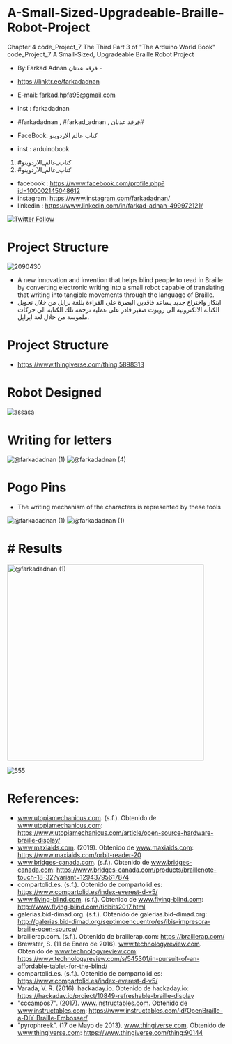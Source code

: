# A-Small-Sized-Upgradeable-Braille-Robot-Project
Chapter 4 code_Project_7 The Third Part 3 of "The Arduino World Book" code_Project_7 A Small-Sized, Upgradeable Braille Robot Project

-  By:Farkad Adnan فرقد عدنان -
- https://linktr.ee/farkadadnan

 - E-mail: farkad.hpfa95@gmail.com 
- inst : farkadadnan 
- #farkadadnan , #farkad_adnan , فرقد عدنان# 
- FaceBook: كتاب عالم الاردوينو 
- inst : arduinobook
1. #كتاب_عالم_الاردوينو
2. #كتاب_عالم_الآردوينو 

* facebook : https://www.facebook.com/profile.php?id=100002145048612
* instagram:  https://www.instagram.com/farkadadnan/
* linkedin : https://www.linkedin.com/in/farkad-adnan-499972121/

 <p>
 <a href='https://mobile.twitter.com/farkadadnan'>
        <img alt="Twitter Follow" src="https://img.shields.io/twitter/follow/farkadadnan?label=%40farkadadnan&style=social" alt='Twitter' align="center"/>
    </a>
</p>

# Project Structure

![2090430](https://user-images.githubusercontent.com/35774039/223852026-6e91894e-deb1-4aff-9bb5-9a0d0e79c801.png)


- A new innovation and invention that helps blind people to read in Braille by converting electronic writing into a small robot capable of translating that writing into tangible movements through the language of Braille.
- ابتكار واختراع جديد يساعد فاقدين البصرة على القراءة بللغة برايل من خلال تحويل الكتابة الالكترونية الى روبوت صغير قادر على عملية ترجمة تلك الكتابة الى حركات ملموسة من خلال لغة ابرايل.

# Project Structure
- https://www.thingiverse.com/thing:5898313

# Robot  Designed
![assasa](https://user-images.githubusercontent.com/35774039/223853011-d9b92084-6df2-440f-ab60-d3b719d34be4.PNG)

 

# Writing for letters
![@farkadadnan (1)](https://user-images.githubusercontent.com/35774039/223852854-26b4439f-f5e6-4bb8-9858-2cb7c1acaa58.gif)
![@farkadadnan (4)](https://user-images.githubusercontent.com/35774039/223852882-6c745a99-54dd-42f8-8c43-49d034513ac2.png)

# Pogo Pins 

- The writing mechanism of the characters is represented by these tools

![@farkadadnan (1)](https://user-images.githubusercontent.com/35774039/223853148-94c3c801-bc46-4e0f-b023-07050923ca59.jpg)
![@farkadadnan (1)](https://user-images.githubusercontent.com/35774039/223853152-10ae59a9-88ac-40e6-a368-4142a97f2326.png)



#  # Results

<img width="451" alt="@farkadadnan (1)" src="https://user-images.githubusercontent.com/35774039/223853289-23c27bda-7164-42df-b11f-09c8e965fb32.png">


![555](https://user-images.githubusercontent.com/35774039/223853327-5b41d576-37d9-41cd-aae8-e40747fc4844.PNG)

# References:

- www.utopiamechanicus.com. (s.f.). Obtenido de www.utopiamechanicus.com: https://www.utopiamechanicus.com/article/open-source-hardware-braille-display/
- www.maxiaids.com. (2019). Obtenido de www.maxiaids.com: https://www.maxiaids.com/orbit-reader-20
- www.bridges-canada.com. (s.f.). Obtenido de www.bridges-canada.com: https://www.bridges-canada.com/products/braillenote-touch-18-32?variant=12943795617874
- compartolid.es. (s.f.). Obtenido de compartolid.es: https://www.compartolid.es/index-everest-d-v5/
- www.flying-blind.com. (s.f.). Obtenido de www.flying-blind.com: http://www.flying-blind.com/tidbits2017.html
- galerias.bid-dimad.org. (s.f.). Obtenido de galerias.bid-dimad.org: http://galerias.bid-dimad.org/septimoencuentro/es/ibis-impresora-braille-open-source/
- braillerap.com. (s.f.). Obtenido de braillerap.com: https://braillerap.com/
- Brewster, S. (11 de Enero de 2016). www.technologyreview.com. Obtenido de www.technologyreview.com: https://www.technologyreview.com/s/545301/in-pursuit-of-an-affordable-tablet-for-the-blind/
- compartolid.es. (s.f.). Obtenido de compartolid.es: https://www.compartolid.es/index-everest-d-v5/
- Varada, V. R. (2016). hackaday.io. Obtenido de hackaday.io: https://hackaday.io/project/10849-refreshable-braille-display
- "cccampos7". (2017). www.instructables.com. Obtenido de www.instructables.com: https://www.instructables.com/id/OpenBraille-a-DIY-Braille-Embosser/
- "pyrophreek". (17 de Mayo de 2013). www.thingiverse.com. Obtenido de www.thingiverse.com: https://www.thingiverse.com/thing:90144

 


